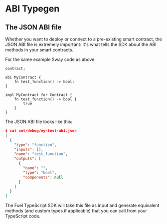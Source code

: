 <script setup>
  import { data } from '../../versions.data'
  const { forc } = data
  const url = `
    https://fuellabs.github.io/sway/v${forc}/book/introduction/sway_quickstart.html?highlight=abi#abi
  `
</script>

# ABI Typegen

## The JSON ABI file

Whether you want to deploy or connect to a pre-existing smart contract, the JSON ABI file is extremely important: it's what tells the SDK about the <a :href="url" target="_blank" rel="noreferrer">ABI methods</a> in your smart contracts.

For the same example Sway code as above:

```rust:line-numbers
contract;

abi MyContract {
    fn test_function() -> bool;
}

impl MyContract for Contract {
    fn test_function() -> bool {
        true
    }
}
```

The JSON ABI file looks like this:

```json
$ cat out/debug/my-test-abi.json
[
  {
    "type": "function",
    "inputs": [],
    "name": "test_function",
    "outputs": [
      {
        "name": "",
        "type": "bool",
        "components": null
      }
    ]
  }
]
```

The Fuel TypeScript SDK will take this file as input and generate equivalent methods (and custom types if applicable) that you can call from your TypeScript code.

